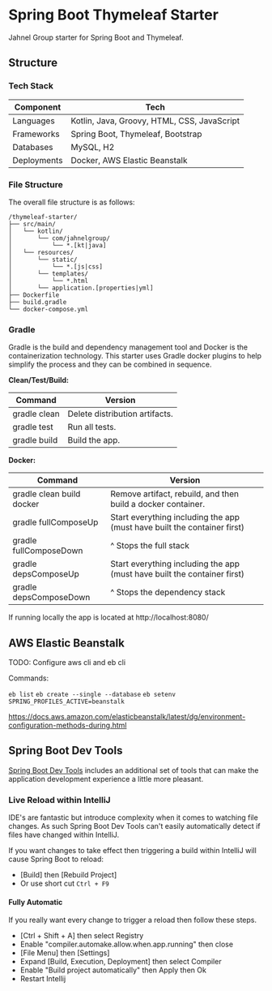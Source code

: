 # Spring Boot Thymeleaf Starter

Jahnel Group starter for Spring Boot and Thymeleaf.  

## Structure 

### Tech Stack

| Component | Tech |
| --- | --- |
| Languages | Kotlin, Java, Groovy, HTML, CSS, JavaScript |
| Frameworks | Spring Boot, Thymeleaf, Bootstrap |
| Databases | MySQL, H2 |
| Deployments | Docker, AWS Elastic Beanstalk |

### File Structure 

The overall file structure is as follows:

```text
/thymeleaf-starter/
├── src/main/
│   └── kotlin/
│       └── com/jahnelgroup/
│           └── *.[kt|java]
│   └── resources/
│       └── static/
│           └── *.[js|css]
│       └── templates/
│           └── *.html
│       └── application.[properties|yml]
├── Dockerfile
├── build.gradle
└── docker-compose.yml
```

### Gradle

Gradle is the build and dependency management tool and Docker is the containerization technology. This starter uses Gradle docker plugins to help simplify the process and they can be combined in sequence. 

**Clean/Test/Build:**

| Command | Version |
| --- | --- |
| gradle clean | Delete distribution artifacts. |
| gradle test  | Run all tests. |
| gradle build | Build the app. |

**Docker:**

| Command | Version |
| --- | --- |
| gradle clean build docker | Remove artifact, rebuild, and then build a docker container. |
| gradle fullComposeUp | Start everything including the app (must have built the container first) |
| gradle fullComposeDown | ^ Stops the full stack |
| gradle depsComposeUp | Start everything including the app (must have built the container first) |
| gradle depsComposeDown | ^ Stops the dependency stack |

If running locally the app is located at http://localhost:8080/

## AWS Elastic Beanstalk

TODO: Configure aws cli and eb cli

Commands:

`eb list`
`eb create --single --database`
`eb setenv SPRING_PROFILES_ACTIVE=beanstalk`

https://docs.aws.amazon.com/elasticbeanstalk/latest/dg/environment-configuration-methods-during.html

## Spring Boot Dev Tools

[Spring Boot Dev Tools](https://docs.spring.io/spring-boot/docs/current/reference/html/using-boot-devtools.html) includes an additional set of tools that can make the application development experience a little more pleasant.

### Live Reload within IntelliJ

IDE's are fantastic but introduce complexity when it comes to watching file changes. As such Spring Boot Dev Tools can't easily automatically detect if files have changed within IntelliJ. 

If you want changes to take effect then triggering a build within IntelliJ will cause Spring Boot to reload:

* \[Build\] then \[Rebuild Project]
* Or use short cut `Ctrl + F9`  

#### Fully Automatic

If you really want every change to trigger a reload then follow these steps. 

* \[Ctrl + Shift + A] then select Registry
* Enable "compiler.automake.allow.when.app.running" then close
* \[File Menu] then \[Settings]
* Expand \[Build, Execution, Deployment] then select Compiler
* Enable "Build project automatically" then Apply then Ok
* Restart Intellij
